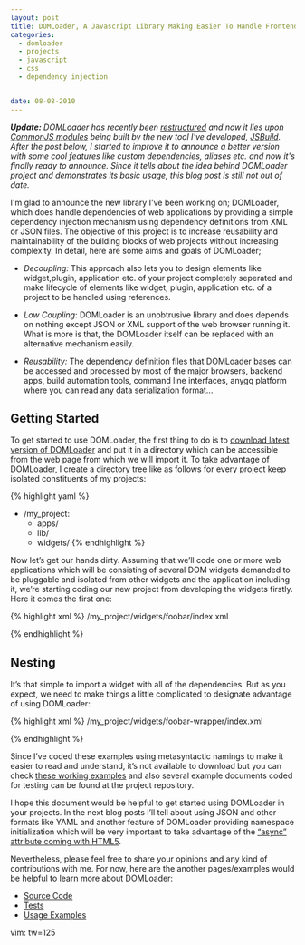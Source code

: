```yaml
---
layout: post
title: DOMLoader, A Javascript Library Making Easier To Handle Frontend Dependencies of Web Apps
categories:
  - domloader
  - projects
  - javascript
  - css
  - dependency injection


date: 08-08-2010
---
```

_**Update:** DOMLoader has recently been [restructured](http://github.com/azer/domloader/compare/25fb6f1d56...f220cb663a) and
now it lies upon [CommonJS modules](http://commonjs.org/specs/modules/1.0) being built by the new tool I've developed,
[JSBuild](http://github.com/azer/jsbuild). After the post below, I started to improve it to announce a better version with
some cool features like custom dependencies, aliases etc. and now it's finally ready to announce. Since it tells about the
idea behind DOMLoader project and demonstrates its basic usage, this blog post is still not out of date._ 

I'm glad to announce the new library I've been working on; DOMLoader, which does handle dependencies of web applications by
providing a simple dependency injection mechanism using dependency definitions from XML or JSON files. The objective of this
project is to increase reusability and maintainability of the building blocks of web projects without increasing
complexity. In detail, here are some aims and goals of DOMLoader; 

* *Decoupling:* This approach also lets you to design elements like widget,plugin, application etc. of your project completely seperated and make lifecycle
  of elements like widget, plugin, application etc. of a project to be handled using references.

* *Low Coupling*: DOMLoader is an unobtrusive library and does depends on nothing except JSON or XML support of the web
  browser running it. What is more is that, the DOMLoader itself can be replaced with an alternative mechanism easily.

* *Reusability:* The dependency definition files that DOMLoader bases can be accessed and processed by most of the major
  browsers, backend apps,  build automation tools, command line interfaces, anygq platform where you can read any data
  serialization format...

## Getting Started

To get started to use DOMLoader, the first thing to do is to [download latest version of
DOMLoader](http://github.com/azer/domloader/downloads) and put it in a directory which
can be accessible from the web page from which we will import it. To take advantage of DOMLoader, I create a directory tree
like as follows for every project keep isolated constituents of my projects:
 
{% highlight yaml %}
- /my_project:
    - apps/
    - lib/
    - widgets/
{% endhighlight %}

Now let’s get our hands dirty. Assuming that we’ll code one or more web applications which will be consisting of several DOM
widgets demanded to be pluggable and isolated from other widgets and the application including it, we’re starting coding our
new project from developing the widgets firstly.  Here it comes the first one:

{% highlight xml %}
/my_project/widgets/foobar/index.xml

<widget>
  <dependencies>
    <script src=”foobar.js” />
    <stylesheet src=”foobar.css” />
  </dependencies>
</widget>
{% endhighlight %}

## Import

In the example above, I’ve started defining dependencies by coding a wrapper element named “widget”. Note that, it’s possible
to use “index” and “application” aliases for wrapper elements as well. Then, we put the elements storing source uri’s of the
dependencies in another element named “dependencies”. As you guess, script (you can also use “module” alias instead) and
stylesheet represent javascript and CSS documents respectively. Now let’s code a web page importing this widget:
   
{% highlight html %}
foobar.html

<!DOCTYPE html>
<html>
  <head>
    <script type=”text/javascript” src=”domloader.js”></script>
    <script type=”text/javascript”>
      domloader.load('path/to/my_project/widgets/foobar/index.xml',function(){
        var fb = new FoobarWidget();
        /* … */
      });
    </script>
  </head>
  <body>
  </body>
</html>
{% endhighlight %}

## Nesting

It’s that simple to import a widget with all of the dependencies. But as you expect, we need to make things a little
complicated to designate advantage of using DOMLoader:

{% highlight xml %}
/my_project/widgets/foobar-wrapper/index.xml

<widget>
  <dependencies>
    <script src=”foobar-wrapper.js” />
    <stylesheet src=”themes/default/main.css” />
    <widget src=”../foobar/index.xml” />
  </dependencies>
</widget>
{% endhighlight %}

This example above demonstrates creating a widget wrapping another one, using widget element to import dependencies of
another widget. As you guess, widget is just alias indicating index dependency in the example above, which means, 5. line is
equivelent of this two import examples: 

{% highlight xml %}
<index src=”../foobar/index.xml” />

<application src=”../foobar/index.xml” />
{% endhighlight %}

## Object Dependencies

To demonstrate another type of dependency, object dependencies, we're going to create one more widget named baz:

{% highlight xml %}
/my_project/widgets/baz/index.xml

<widget>
  <dependencies>
    <script src=”baz.js” />
    <object name=”jQuery” src=”http://ajax.googleapis.com/ajax/libs/jquery/1.4/jquery.min.js” />
  </dependencies>
</widget>
{% endhighlight %}

As you’ve noticed, I’ve defined jQuery as an object dependency in the fourth line of the example above. Since it’s possible
to duplicate dependency definition of some commonly used javascript libraries in several index documents being imported in
same web page, we can test whether a library putting its context in a global variable is loaded before or not.  As you
expect, DOMLoader will load jQuery’s source if only global context has not a variable named jQuery.  Besides of basic global
variable testing, property elements make possible to add more specific conditions using regular expressions:

{% highlight xml %}
<object
  name='jQuery'
  src=”http://ajax.googleapis.com/ajax/libs/jquery/1.4/jquery.min.js”>
  <property name='jQuery.fn.jquery’ match=’1.4.[2-9]' />
</object>
{% endhighlight %}

The only thing remaining to be done to complete our example is definition of an application gathering some widgets now, which
doesn’t differ from widget or other index definitions. I guess we’re now ready to get it done;

{% highlight xml %}
/my_project/apps/hello_world/index.xml

<application>
  <dependencies>
    <widget src='../../widgets/foobar-wrapper/index.xml' />
    <widget src='../../widgets/baz/index.xml' />
  </dependencies>
</application>
{% endhighlight %}

And here is the example of importing the application we’ve defined above, almost same as the widget import example:

{% highlight html %}
hello_world.html

<!DOCTYPE html>
<html>
  <head>
    <script type=”text/javascript” src=”domloader.js”></script>
    <script type=”text/javascript”>
      domloader.load('path/to/my_project/apps/hello_world/index.xml',function(){
        var fwb = new FoobarWrapperWidget();
        var baz = new BazWidget();
        /* … */
      });
    </script>
  </head>
  <body>
  </body>
  </html>
{% endhighlight %}

Since I’ve coded these examples using metasyntactic namings to make it easier to read and understand, it’s not available to
download but you can check [these working examples](http://github.com/azer/roka-examples) and also several example documents coded for testing can be found at the
project repository.

I hope this document would be helpful to get started using DOMLoader in your projects. In the next blog posts I’ll tell about
using JSON and other formats like YAML and another feature of DOMLoader providing namespace initialization which will be very
important to take advantage of the [“async” attribute coming with
HTML5](http://www.whatwg.org/specs/web-apps/current-work/#attr-script-async). 

Nevertheless, please feel free to share your opinions and any kind of contributions with me. For now, here are the another
pages/examples would be helpful to learn more about DOMLoader:

* [Source Code](http://github.com/azer/domloader/tree/master/src)
* [Tests](http://github.com/azer/domloader/tree/master/test)
* [Usage Examples](http://github.com/azer/roka-examples)

vim: tw=125

